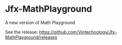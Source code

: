 # Jfx-MathPlayground
A new version of Math Playground

See the release: https://github.com/Vintechnology/Jfx-MathPlayground/releases
